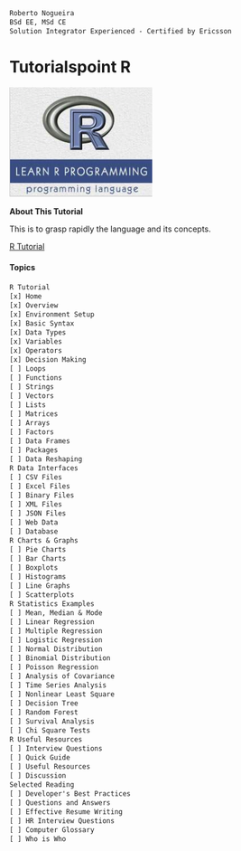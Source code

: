 ```
Roberto Nogueira  
BSd EE, MSd CE
Solution Integrator Experienced - Certified by Ericsson
```
# Tutorialspoint R

![ebook cover](images/tutorialspoint-r.png)

**About This Tutorial**

This is to grasp rapidly the language and its concepts.

[R Tutorial](https://www.tutorialspoint.com/r/index.htm)

#### Topics
```
R Tutorial
[x] Home
[x] Overview
[x] Environment Setup
[x] Basic Syntax
[x] Data Types
[x] Variables
[x] Operators
[x] Decision Making
[ ] Loops
[ ] Functions
[ ] Strings
[ ] Vectors
[ ] Lists
[ ] Matrices
[ ] Arrays
[ ] Factors
[ ] Data Frames
[ ] Packages
[ ] Data Reshaping
R Data Interfaces
[ ] CSV Files
[ ] Excel Files
[ ] Binary Files
[ ] XML Files
[ ] JSON Files
[ ] Web Data
[ ] Database
R Charts & Graphs
[ ] Pie Charts
[ ] Bar Charts
[ ] Boxplots
[ ] Histograms
[ ] Line Graphs
[ ] Scatterplots
R Statistics Examples
[ ] Mean, Median & Mode
[ ] Linear Regression
[ ] Multiple Regression
[ ] Logistic Regression
[ ] Normal Distribution
[ ] Binomial Distribution
[ ] Poisson Regression
[ ] Analysis of Covariance
[ ] Time Series Analysis
[ ] Nonlinear Least Square
[ ] Decision Tree
[ ] Random Forest
[ ] Survival Analysis
[ ] Chi Square Tests
R Useful Resources
[ ] Interview Questions
[ ] Quick Guide
[ ] Useful Resources
[ ] Discussion
Selected Reading
[ ] Developer's Best Practices
[ ] Questions and Answers
[ ] Effective Resume Writing
[ ] HR Interview Questions
[ ] Computer Glossary
[ ] Who is Who
```

